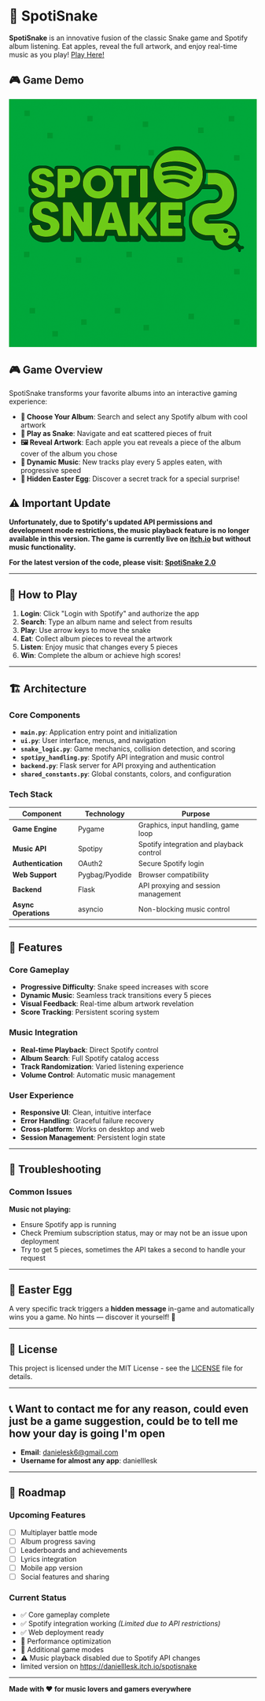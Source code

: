 # 🎵 SpotiSnake

**SpotiSnake** is an innovative fusion of the classic Snake game and Spotify album listening. Eat apples, reveal the full artwork, and enjoy real-time music as you play!
[Play Here!
](https://danielllesk.itch.io/spotisnake)
## 🎮 Game Demo
[![SpotiSnake Demo](SpotipyStart.png)](https://drive.google.com/file/d/16VPgypl2U5lpsohWYjmzz7eUBgQWz4iM/view?usp=sharing) 

## 🎮 Game Overview

SpotiSnake transforms your favorite albums into an interactive gaming experience:

- **🎯 Choose Your Album**: Search and select any Spotify album with cool artwork
- **🐍 Play as Snake**: Navigate and eat scattered pieces of fruit
- **🖼️ Reveal Artwork**: Each apple you eat reveals a piece of the album cover of the album you chose 
- **🎵 Dynamic Music**: New tracks play every 5 apples eaten, with progressive speed
- **🥚 Hidden Easter Egg**: Discover a secret track for a special surprise!

## ⚠️ Important Update

**Unfortunately, due to Spotify's updated API permissions and development mode restrictions, the music playback feature is no longer available in this version. The game is currently live on [itch.io](https://danielllesk.itch.io/spotisnake) but without music functionality.**

**For the latest version of the code, please visit: [SpotiSnake 2.0](https://github.com/danielllesk/spotisnake2.0)**

---

## 🎯 How to Play

1. **Login**: Click "Login with Spotify" and authorize the app
2. **Search**: Type an album name and select from results
3. **Play**: Use arrow keys to move the snake
4. **Eat**: Collect album pieces to reveal the artwork
5. **Listen**: Enjoy music that changes every 5 pieces
6. **Win**: Complete the album or achieve high scores!

---

## 🏗️ Architecture

### Core Components
- **`main.py`**: Application entry point and initialization
- **`ui.py`**: User interface, menus, and navigation
- **`snake_logic.py`**: Game mechanics, collision detection, and scoring
- **`spotipy_handling.py`**: Spotify API integration and music control
- **`backend.py`**: Flask server for API proxying and authentication
- **`shared_constants.py`**: Global constants, colors, and configuration

### Tech Stack
| Component | Technology | Purpose |
|-----------|------------|---------|
| **Game Engine** | Pygame | Graphics, input handling, game loop |
| **Music API** | Spotipy | Spotify integration and playback control |
| **Authentication** | OAuth2 | Secure Spotify login |
| **Web Support** | Pygbag/Pyodide | Browser compatibility |
| **Backend** | Flask | API proxying and session management |
| **Async Operations** | asyncio | Non-blocking music control |

---

## 🎨 Features

### Core Gameplay
- **Progressive Difficulty**: Snake speed increases with score
- **Dynamic Music**: Seamless track transitions every 5 pieces
- **Visual Feedback**: Real-time album artwork revelation
- **Score Tracking**: Persistent scoring system

### Music Integration
- **Real-time Playback**: Direct Spotify control
- **Album Search**: Full Spotify catalog access
- **Track Randomization**: Varied listening experience
- **Volume Control**: Automatic music management

### User Experience
- **Responsive UI**: Clean, intuitive interface
- **Error Handling**: Graceful failure recovery
- **Cross-platform**: Works on desktop and web
- **Session Management**: Persistent login state

---

## 🐛 Troubleshooting

### Common Issues

**Music not playing:**
- Ensure Spotify app is running
- Check Premium subscription status, may or may not be an issue upon deployment
- Try to get 5 pieces, sometimes the API takes a second to handle your request 
---

## 🎁 Easter Egg

A very specific track triggers a **hidden message** in-game and automatically wins you a game. No hints — discover it yourself! 🥚

---

## 📄 License

This project is licensed under the MIT License - see the [LICENSE](LICENSE) file for details.

---

## 📞 Want to contact me for any reason, could even just be a game suggestion, could be to tell me how your day is going I'm open 

- **Email**: danielesk6@gmail.com
- **Username for almost any app**: danielllesk

---

## 🚀 Roadmap

### Upcoming Features
- [ ] Multiplayer battle mode
- [ ] Album progress saving
- [ ] Leaderboards and achievements
- [ ] Lyrics integration
- [ ] Mobile app version
- [ ] Social features and sharing

### Current Status
- ✅ Core gameplay complete
- ✅ Spotify integration working *(Limited due to API restrictions)*
- ✅ Web deployment ready
- 🔄 Performance optimization
- 🔄 Additional game modes
- ⚠️ Music playback disabled due to Spotify API changes
- limited version on https://danielllesk.itch.io/spotisnake
---

**Made with ❤️ for music lovers and gamers everywhere**

